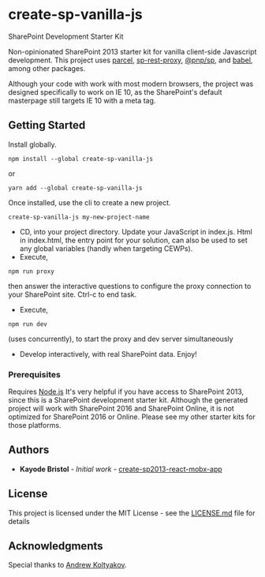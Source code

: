 # create-sp-vanilla-js
SharePoint Development Starter Kit

Non-opinionated SharePoint 2013 starter kit for vanilla client-side Javascript development. 
This project uses [parcel](https://github.com/parcel-bundler/parcel), [sp-rest-proxy](https://github.com/koltyakov/sp-rest-proxy), [@pnp/sp](https://pnp.github.io/pnpjs/sp/), and [babel](https://github.com/babel/babel), among other packages. 

Although your code with work with most modern browsers, the project was designed specifically to work on IE 10, as the SharePoint's default masterpage still targets IE 10 with a meta tag.  

## Getting Started

Install globally. 
````
npm install --global create-sp-vanilla-js
````
or 
````
yarn add --global create-sp-vanilla-js
````

Once installed, use the cli to create a new project. 
````
create-sp-vanilla-js my-new-project-name
````

* CD, into your project directory. Update your JavaScript in index.js. Html in index.html, the entry point for your solution, can also be used to set any global variables (handly when targeting CEWPs).
* Execute, 
````
npm run proxy
```` 
then answer the interactive questions to configure the proxy connection to your SharePoint site. Ctrl-c to end task.
* Execute, 
````
npm run dev 
````
(uses concurrently), to start the proxy and dev server simultaneously
* Develop interactively, with real SharePoint data. Enjoy!

### Prerequisites

Requires [Node.js](https://nodejs.org/)
It's very helpful if you have access to SharePoint 2013, since this is a SharePoint development starter kit.
Although the generated project will work with SharePoint 2016 and SharePoint Online, it is not optimized for SharePoint 2016 or Online. 
Please see my other starter kits for those platforms.


## Authors

* **Kayode Bristol** - *Initial work* - [create-sp2013-react-mobx-app](https://github.com/kayodebristol/create-sp2013-react-mobx-app)

## License

This project is licensed under the MIT License - see the [LICENSE.md](LICENSE.md) file for details

## Acknowledgments
Special thanks to [Andrew Koltyakov](https://github.com/koltyakov). 
